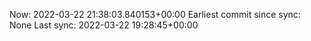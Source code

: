 Now: 2022-03-22 21:38:03.840153+00:00 Earliest commit since sync: None Last sync: 2022-03-22 19:28:45+00:00
